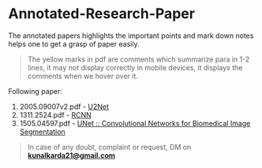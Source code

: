 # Annotated-Research-Paper
The annotated papers highlights the important points and mark down notes helps one to get a grasp of paper easily. 
> The yellow marks in pdf are comments which summarize para in 1-2 lines, it may not display correctly in mobile devices, it displays the comments when we hover over it.


Following paper:

1) 2005.09007v2.pdf -  [U2Net](https://github.com/kunalkarda/Annotated-Research-Paper/blob/main/2005.09007v2.pdf)
2) 1311.2524.pdf    -  [RCNN](https://github.com/kunalkarda/Annotated-Research-Paper/blob/main/1311.2524.pdf)
3) 1505.04597.pdf   -  [UNet :: Convolutional Networks for Biomedical Image Segmentation](https://github.com/kunalkarda/Annotated-Research-Paper/blob/main/1505.04597.pdf)


> In case of any doubt, complaint or request, DM on **kunalkarda21@gmail.com**
